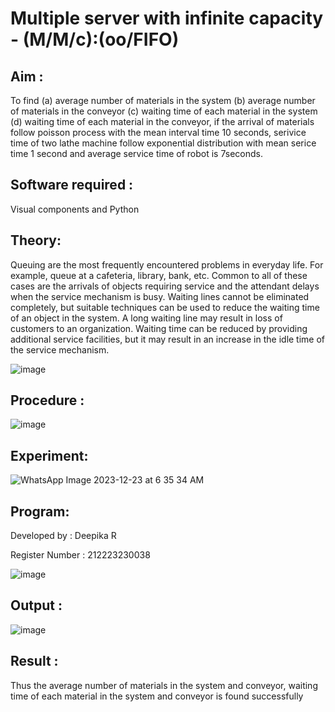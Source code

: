 # Multiple server with infinite capacity - (M/M/c):(oo/FIFO)
## Aim :
To find (a) average number of materials in the system (b) average number of materials in the conveyor (c) waiting time of each material in the system (d) waiting time of each material in the conveyor, if the arrival  of materials follow poisson process with the mean interval time 10 seconds, serivice time of two lathe machine follow exponential distribution with mean serice time 1 second and average service time of robot is 7seconds.

## Software required :
Visual components and Python

## Theory:
Queuing are the most frequently encountered problems in everyday life. For example, queue at a cafeteria, library, bank, etc. Common to all of these cases are the arrivals of objects requiring service and the attendant delays when the service mechanism is busy. Waiting lines cannot be eliminated completely, but suitable techniques can be used to reduce the waiting time of an object in the system. A long waiting line may result in loss of customers to an organization. Waiting time can be reduced by providing additional service facilities, but it may result in an increase in the idle time of the service mechanism.

![image](https://user-images.githubusercontent.com/103921593/203238035-1c8109bc-cbf2-4c77-baea-c5b682a752ef.png)

## Procedure :

![image](https://user-images.githubusercontent.com/103921593/203238265-176740b0-eae2-4772-90be-5449869ac9b0.png)




## Experiment:
![WhatsApp Image 2023-12-23 at 6 35 34 AM](https://github.com/deepika3095/Muttiple-capacity-with-infinite-capacity/assets/151625159/1e7ce726-2216-442c-8dde-e16bb4b07570)

## Program:
Developed by : Deepika R

Register Number : 212223230038



![image](https://github.com/deepika3095/Muttiple-capacity-with-infinite-capacity/assets/151625159/77073158-6fc3-4ac0-8cc8-1aee5a070936)



## Output :
![image](https://github.com/deepika3095/Muttiple-capacity-with-infinite-capacity/assets/151625159/2b0c0414-3a32-4af6-b57e-29915aa2569b)

## Result : 
Thus the average number of materials in the system and conveyor, waiting time of each material in the system and conveyor is found successfully

